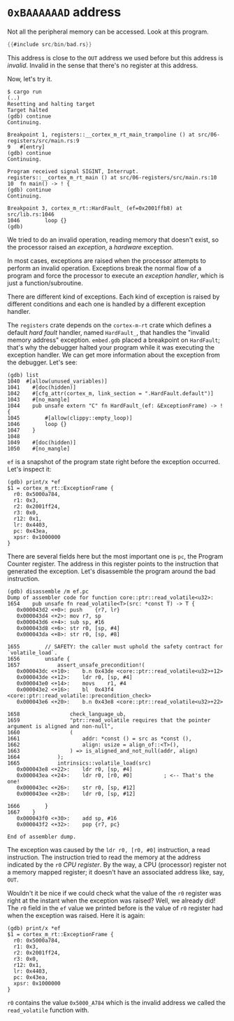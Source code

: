 # `0xBAAAAAAD` address

Not all the peripheral memory can be accessed. Look at this program.

```rust
{{#include src/bin/bad.rs}}
```

This address is close to the `OUT` address we used before but this address is *invalid*.
Invalid in the sense that there's no register at this address.

Now, let's try it.

``` console
$ cargo run
(..)
Resetting and halting target
Target halted
(gdb) continue
Continuing.

Breakpoint 1, registers::__cortex_m_rt_main_trampoline () at src/06-registers/src/main.rs:9
9	#[entry]
(gdb) continue
Continuing.

Program received signal SIGINT, Interrupt.
registers::__cortex_m_rt_main () at src/06-registers/src/main.rs:10
10	fn main() -> ! {
(gdb) continue
Continuing.

Breakpoint 3, cortex_m_rt::HardFault_ (ef=0x2001ffb8) at src/lib.rs:1046
1046	    loop {}
(gdb) 
```

We tried to do an invalid operation, reading memory that doesn't exist, so the processor raised an
*exception*, a *hardware* exception.

In most cases, exceptions are raised when the processor attempts to perform an invalid operation.
Exceptions break the normal flow of a program and force the processor to execute an *exception
handler*, which is just a function/subroutine.

There are different kind of exceptions. Each kind of exception is raised by different conditions and
each one is handled by a different exception handler.

The `registers` crate depends on the `cortex-m-rt` crate which defines a default
*hard fault* handler, named `HardFault_`, that handles the "invalid memory
address" exception. `embed.gdb` placed a breakpoint on `HardFault`; that's why
the debugger halted your program while it was executing the exception handler.
We can get more information about the exception from the debugger. Let's see:

```
(gdb) list
1040  #[allow(unused_variables)]
1041	#[doc(hidden)]
1042	#[cfg_attr(cortex_m, link_section = ".HardFault.default")]
1043	#[no_mangle]
1044	pub unsafe extern "C" fn HardFault_(ef: &ExceptionFrame) -> ! {
1045	    #[allow(clippy::empty_loop)]
1046	    loop {}
1047	}
1048	
1049	#[doc(hidden)]
1050	#[no_mangle]
```

`ef` is a snapshot of the program state right before the exception occurred. Let's inspect it:

```
(gdb) print/x *ef
$1 = cortex_m_rt::ExceptionFrame {
  r0: 0x5000a784,
  r1: 0x3,
  r2: 0x2001ff24,
  r3: 0x0,
  r12: 0x1,
  lr: 0x4403,
  pc: 0x43ea,
  xpsr: 0x1000000
}
```

There are several fields here but the most important one is `pc`, the Program Counter register.
The address in this register points to the instruction that generated the exception. Let's
disassemble the program around the bad instruction.

```
(gdb) disassemble /m ef.pc
Dump of assembler code for function core::ptr::read_volatile<u32>:
1654	pub unsafe fn read_volatile<T>(src: *const T) -> T {
   0x000043d2 <+0>:	push	{r7, lr}
   0x000043d4 <+2>:	mov	r7, sp
   0x000043d6 <+4>:	sub	sp, #16
   0x000043d8 <+6>:	str	r0, [sp, #4]
   0x000043da <+8>:	str	r0, [sp, #8]

1655	    // SAFETY: the caller must uphold the safety contract for `volatile_load`.
1656	    unsafe {
1657	        assert_unsafe_precondition!(
   0x000043dc <+10>:	b.n	0x43de <core::ptr::read_volatile<u32>+12>
   0x000043de <+12>:	ldr	r0, [sp, #4]
   0x000043e0 <+14>:	movs	r1, #4
   0x000043e2 <+16>:	bl	0x43f4 <core::ptr::read_volatile::precondition_check>
   0x000043e6 <+20>:	b.n	0x43e8 <core::ptr::read_volatile<u32>+22>

1658	            check_language_ub,
1659	            "ptr::read_volatile requires that the pointer argument is aligned and non-null",
1660	            (
1661	                addr: *const () = src as *const (),
1662	                align: usize = align_of::<T>(),
1663	            ) => is_aligned_and_not_null(addr, align)
1664	        );
1665	        intrinsics::volatile_load(src)
   0x000043e8 <+22>:	ldr	r0, [sp, #4]
   0x000043ea <+24>:	ldr	r0, [r0, #0]          ; <-- That's the one!
   0x000043ec <+26>:	str	r0, [sp, #12]
   0x000043ee <+28>:	ldr	r0, [sp, #12]

1666	    }
1667	}
   0x000043f0 <+30>:	add	sp, #16
   0x000043f2 <+32>:	pop	{r7, pc}

End of assembler dump.

```

The exception was caused by the `ldr r0, [r0, #0]` instruction, a read instruction. The instruction
tried to read the memory at the address indicated by the `r0` *CPU register*. By the way, a CPU
(processor) register not a memory mapped register; it doesn't have an associated address like, say,
`OUT`.

Wouldn't it be nice if we could check what the value of the `r0` register was right at the instant
when the exception was raised? Well, we already did! The `r0` field in the `ef` value we printed
before is the value of `r0` register had when the exception was raised. Here it is again:

```
(gdb) print/x *ef
$1 = cortex_m_rt::ExceptionFrame {
  r0: 0x5000a784,
  r1: 0x3,
  r2: 0x2001ff24,
  r3: 0x0,
  r12: 0x1,
  lr: 0x4403,
  pc: 0x43ea,
  xpsr: 0x1000000
}
```

`r0` contains the value `0x5000_A784` which is the invalid address we called the `read_volatile`
function with.
